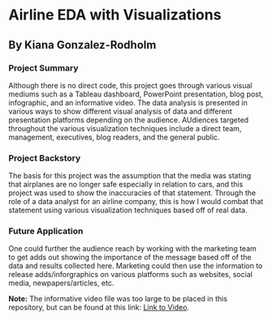 # Airline EDA with Visualizations
## By Kiana Gonzalez-Rodholm
### Project Summary
Although there is no direct code, this project goes through various visual mediums such as a Tableau dashboard, PowerPoint presentation, blog post, infographic, and an informative video. The data analysis is presented in various ways to show different visual analysis of data and different presentation platforms depending on the audience. AUdiences targeted throughout the various visualization techniques include a direct team, management, executives, blog readers, and the general public.

### Project Backstory
The basis for this project was the assumption that the media was stating that airplanes are no longer safe especially in relation to cars, and this project was used to show the inaccuracies of that statement. Through the role of a data analyst for an airline company, this is how I would combat that statement using various visualization techniques based off of real data.

### Future Application
One could further the audience reach by working with the marketing team to get adds out showing the importance of the message based off of the data and results collected here. Marketing could then use the information to release adds/inforgraphics on various platforms such as websites, social media, newpapers/articles, etc. 

**Note:** The informative video file was too large to be placed in this repository, but can be found at this link: [Link to Video](https://drive.google.com/file/d/176vAZsw33ViSwum-XAQrFgVBQsTXqY69/view?usp=share_link).  
